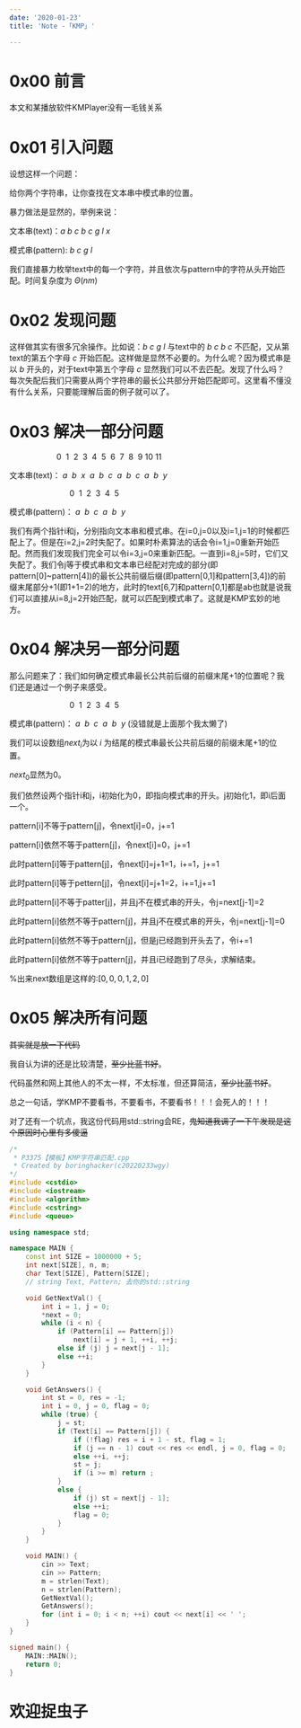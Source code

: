 ```yaml
---
date: '2020-01-23'
title: 'Note -「KMP」'

---
```


# 0x00 前言

本文和某播放软件KMPlayer没有一毛钱关系

# 0x01 引入问题

设想这样一个问题：

给你两个字符串，让你查找在文本串中模式串的位置。

暴力做法是显然的，举例来说：

文本串(text)：$a\ b\ c\ b\ c\ g\ l\ x$

模式串(pattern): $b\ c\ g\ l$

我们直接暴力枚举text中的每一个字符，并且依次与pattern中的字符从头开始匹配。时间复杂度为 $\Theta(nm)$

# 0x02 发现问题

这样做其实有很多冗余操作。比如说：$b\ c\ g\ l$ 与text中的 $b\ c\ b\ c$ 不匹配，又从第text的第五个字母 $c$ 开始匹配。这样做是显然不必要的。为什么呢？因为模式串是以  $b$ 开头的，对于text中第五个字母 $c$ 显然我们可以不去匹配。发现了什么吗？每次失配后我们只需要从两个字符串的最长公共部分开始匹配即可。这里看不懂没有什么关系，只要能理解后面的例子就可以了。

# 0x03 解决一部分问题

$\qquad\qquad\quad\ 0\ \ 1\ \ 2\ \ 3\ \ 4\ \ 5\ \ 6\ \ 7\ \ 8\ \ 9\ 10\ 11$

文本串(text)： $a\ \ b\ \ x\ \ a\ \ b\ \ c\ \ a\ \ b\ \ c\ \ a\ \ b\ \ y$

$\qquad\qquad\qquad\ \ \ 0\ \ 1\ \ 2\ \ 3\ \ 4\ \ 5$

模式串(pattern)： $a\ \ b\ \ c\ \ a\ \ b\ \ y$

我们有两个指针i和j，分别指向文本串和模式串。在i=0,j=0以及i=1,j=1的时候都匹配上了。但是在i=2,j=2时失配了。如果时朴素算法的话会令i=1,j=0重新开始匹配。然而我们发现我们完全可以令i=3,j=0来重新匹配。一直到i=8,j=5时，它们又失配了。我们令j等于模式串和文本串已经配对完成的部分(即pattern[0]~pattern[4])的最长公共前缀后缀(即pattern[0,1]和pattern[3,4])的前缀末尾部分+1(即1+1=2)的地方，此时的text[6,7]和pattern[0,1]都是ab也就是说我们可以直接从i=8,j=2开始匹配，就可以匹配到模式串了。这就是KMP玄妙的地方。

# 0x04 解决另一部分问题

那么问题来了：我们如何确定模式串最长公共前后缀的前缀末尾+1的位置呢？我们还是通过一个例子来感受。

$\qquad\qquad\qquad\ \ \ 0\ \ 1\ \ 2\ \ 3\ \ 4\ \ 5$

模式串(pattern)： $a\ \ b\ \ c\ \ a\ \ b\ \ y$ (没错就是上面那个我太懒了)

我们可以设数组$next_i$为以 $i$ 为结尾的模式串最长公共前后缀的前缀末尾+1的位置。

$next_0$显然为0。

我们依然设两个指针i和j，i初始化为0，即指向模式串的开头。j初始化1，即i后面一个。

pattern[i]不等于pattern[j]，令next[i]=0，j+=1

pattern[i]依然不等于pattern[j]，令next[i]=0，j+=1

此时pattern[i]等于pattern[j]，令next[i]=j+1=1，i+=1，j+=1

此时pattern[i]等于pettern[j]，令next[i]=j+1=2，i+=1,j+=1

此时pattern[i]不等于patter[j]，并且j不在模式串的开头，令j=next[j-1]=2

此时pattern[i]依然不等于pattern[j]，并且j不在模式串的开头，令j=next[j-1]=0

此时pattern[i]依然不等于pattern[j]，但是j已经跑到开头去了，令i+=1

此时pattern[i]依然不等于pattern[j]，并且i已经跑到了尽头，求解结束。

%出来next数组是这样的:$[0,0,0,1,2,0]$

# 0x05 解决所有问题

~~其实就是放一下代码~~

我自认为讲的还是比较清楚，~~至少比蓝书好~~。

代码虽然和网上其他人的不太一样，不太标准，但还算简洁，~~至少比蓝书好~~。

总之一句话，学KMP不要看书，不要看书，不要看书！！！会死人的！！！

对了还有一个坑点，我这份代码用std::string会RE，~~鬼知道我调了一下午发现是这个原因时心里有多傻逼~~


```cpp
/*
 * P3375【模板】KMP字符串匹配.cpp
 * Created by boringhacker(c20220233wgy)
*/
#include <cstdio>
#include <iostream>
#include <algorithm>
#include <cstring>
#include <queue>

using namespace std;

namespace MAIN {
    const int SIZE = 1000000 + 5;
    int next[SIZE], n, m;
    char Text[SIZE], Pattern[SIZE];
    // string Text, Pattern; 去你的std::string

    void GetNextVal() {
        int i = 1, j = 0;
        *next = 0;
        while (i < n) {
            if (Pattern[i] == Pattern[j])
                next[i] = j + 1, ++i, ++j;
            else if (j) j = next[j - 1];
            else ++i;
        }
    }

    void GetAnswers() {
        int st = 0, res = -1;
        int i = 0, j = 0, flag = 0;
        while (true) {
            j = st;
            if (Text[i] == Pattern[j]) {
            	if (!flag) res = i + 1 - st, flag = 1;
                if (j == n - 1) cout << res << endl, j = 0, flag = 0;
                else ++i, ++j;
                st = j;
                if (i >= m) return ;
            }
            else {
            	if (j) st = next[j - 1];
            	else ++i;
            	flag = 0;
			}
        }
    }

    void MAIN() {
        cin >> Text;
        cin >> Pattern;
        m = strlen(Text);
        n = strlen(Pattern);
        GetNextVal();
        GetAnswers();
        for (int i = 0; i < n; ++i) cout << next[i] << ' ';
    }
}

signed main() {
    MAIN::MAIN();
    return 0;
}
```

# 欢迎捉虫子